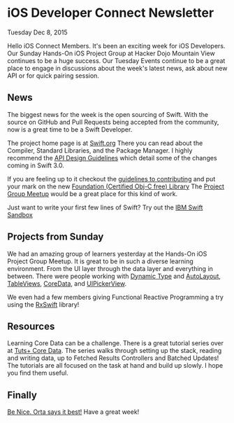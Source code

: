 # iOS Developer Connect Newsletter
Tuesday Dec 8, 2015

Hello iOS Connect Members. It's been an exciting week for iOS Developers. Our Sunday Hands-On iOS Project Group at Hacker Dojo Mountain View continues to be a huge success. Our Tuesday Events continue to be a great place to engage in discussions about the week's latest news, ask about new API or for quick pairing session. 

## News
The biggest news for the week is the open sourcing of Swift. With the source on GitHub and Pull Requests being accepted from the community, now is a great time to be a Swift Developer.

The project home page is at [Swift.org](http://swift.org) There you can read about the Compiler, Standard Libraries, and the Package Manager. I highly recommend the [API Design Guidelines](https://swift.org/documentation/#api-design-guidelines)
which detail some of the changes coming in Swift 3.0.

If you are feeling up to it checkout the [guidelines to contributing](https://swift.org/contributing/) and put your mark on the new [Foundation (Certified Obj-C free) Library](https://github.com/apple/swift-corelibs-foundation) The [Project Group Meetup](http://www.meetup.com/SantaClara-iOS/) would be a great place for this kind of work.

Just want to write your first few lines of Swift? Try out the [IBM Swift Sandbox](http://swiftlang.ng.bluemix.net/?cm_mmc=developerWorks-_-dWdevcenter-_-swift-_-lp#/repl)

## Projects from Sunday
We had an amazing group of learners yesterday at the Hands-On iOS Project Group Meetup. It is great to be in such a diverse learning environment. From the UI layer through the data layer and everything in between. There were people working with
[Dynamic Type](https://developer.apple.com/library/ios/documentation/UIKit/Reference/UIFont_Class/index.html#//apple_ref/doc/uid/TP40006891) and [AutoLayout](https://developer.apple.com/library/ios/documentation/UserExperience/Conceptual/AutolayoutPG/index.html#//apple_ref/doc/uid/TP40010853), [TableViews](https://developer.apple.com/library/ios/documentation/UIKit/Reference/UITableView_Class/index.html#//apple_ref/doc/uid/TP40006943), [CoreData](https://developer.apple.com/library/ios/documentation/Cocoa/Conceptual/CoreData/index.html#//apple_ref/doc/uid/TP40001075), and [UIPickerView](https://developer.apple.com/library/ios/documentation/UIKit/Reference/UIPickerView_Class/index.html#//apple_ref/doc/uid/TP40006842).

We even had a few members giving Functional Reactive Programming a try using the [RxSwift](https://github.com/ReactiveX/RxSwift) library!

## Resources
Learning Core Data can be a challenge. There is a great tutorial series over at [Tuts+ Core Data](). The series walks through setting up the stack, reading and writing data, up to Fetched Results Controllers and Batched Updates! The tutorials are all focused on the task at hand and build up slowly. I hope you find them useful.

## Finally
[Be Nice. Orta says it best!](https://realm.io/news/altconf-orta-therox-being-nice-in-open-source/)
Have a great week!

